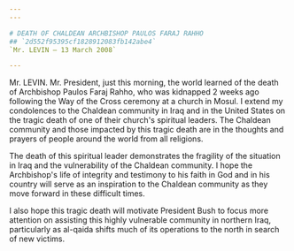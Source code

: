 ```yaml
---
---

# DEATH OF CHALDEAN ARCHBISHOP PAULOS FARAJ RAHHO
## `2d552f95395cf1828912083fb142abe4`
`Mr. LEVIN — 13 March 2008`

---
```



Mr. LEVIN. Mr. President, just this morning, the world learned of the 
death of Archbishop Paulos Faraj Rahho, who was kidnapped 2 weeks ago 
following the Way of the Cross ceremony at a church in Mosul. I extend 
my condolences to the Chaldean community in Iraq and in the United 
States on the tragic death of one of their church's spiritual leaders. 
The Chaldean community and those impacted by this tragic death are in 
the thoughts and prayers of people around the world from all religions.

The death of this spiritual leader demonstrates the fragility of the 
situation in Iraq and the vulnerability of the Chaldean community. I 
hope the Archbishop's life of integrity and testimony to his faith in 
God and in his country will serve as an inspiration to the Chaldean 
community as they move forward in these difficult times.

I also hope this tragic death will motivate President Bush to focus 
more attention on assisting this highly vulnerable community in 
northern Iraq, particularly as al-qaida shifts much of its operations 
to the north in search of new victims.
